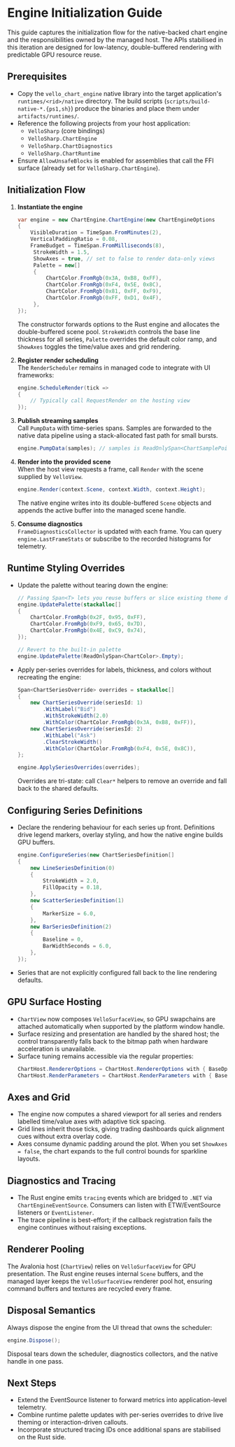 # Engine Initialization Guide

This guide captures the initialization flow for the native-backed chart engine and the responsibilities owned by the managed host. The APIs stabilised in this iteration are designed for low-latency, double-buffered rendering with predictable GPU resource reuse.

## Prerequisites

- Copy the `vello_chart_engine` native library into the target application's `runtimes/<rid>/native` directory. The build scripts (`scripts/build-native-*.{ps1,sh}`) produce the binaries and place them under `artifacts/runtimes/`.
- Reference the following projects from your host application:
  - `VelloSharp` (core bindings)
  - `VelloSharp.ChartEngine`
  - `VelloSharp.ChartDiagnostics`
  - `VelloSharp.ChartRuntime`
- Ensure `AllowUnsafeBlocks` is enabled for assemblies that call the FFI surface (already set for `VelloSharp.ChartEngine`).

## Initialization Flow

1. **Instantiate the engine**  
   ```csharp
   var engine = new ChartEngine.ChartEngine(new ChartEngineOptions
   {
       VisibleDuration = TimeSpan.FromMinutes(2),
       VerticalPaddingRatio = 0.08,
       FrameBudget = TimeSpan.FromMilliseconds(8),
        StrokeWidth = 1.5,
        ShowAxes = true, // set to false to render data-only views
        Palette = new[]
        {
            ChartColor.FromRgb(0x3A, 0xB8, 0xFF),
            ChartColor.FromRgb(0xF4, 0x5E, 0x8C),
            ChartColor.FromRgb(0x81, 0xFF, 0xF9),
            ChartColor.FromRgb(0xFF, 0xD1, 0x4F),
        },
   });
   ```
   The constructor forwards options to the Rust engine and allocates the double-buffered scene pool.
   `StrokeWidth` controls the base line thickness for all series, `Palette` overrides the default color ramp, and `ShowAxes` toggles the time/value axes and grid rendering.

2. **Register render scheduling**  
   The `RenderScheduler` remains in managed code to integrate with UI frameworks:
   ```csharp
   engine.ScheduleRender(tick =>
   {
       // Typically call RequestRender on the hosting view
   });
   ```

3. **Publish streaming samples**  
   Call `PumpData` with time-series spans. Samples are forwarded to the native data pipeline using a stack-allocated fast path for small bursts.
   ```csharp
   engine.PumpData(samples); // samples is ReadOnlySpan<ChartSamplePoint>
   ```

4. **Render into the provided scene**  
   When the host view requests a frame, call `Render` with the scene supplied by `VelloView`.
   ```csharp
   engine.Render(context.Scene, context.Width, context.Height);
   ```
   The native engine writes into its double-buffered `Scene` objects and appends the active buffer into the managed scene handle.

5. **Consume diagnostics**  
   `FrameDiagnosticsCollector` is updated with each frame. You can query `engine.LastFrameStats` or subscribe to the recorded histograms for telemetry.

## Runtime Styling Overrides

- Update the palette without tearing down the engine:
  ```csharp
  // Passing Span<T> lets you reuse buffers or slice existing theme data
  engine.UpdatePalette(stackalloc[]
  {
      ChartColor.FromRgb(0x2F, 0x95, 0xFF),
      ChartColor.FromRgb(0xF9, 0x65, 0x7D),
      ChartColor.FromRgb(0x4E, 0xC9, 0x74),
  });

  // Revert to the built-in palette
  engine.UpdatePalette(ReadOnlySpan<ChartColor>.Empty);
  ```
- Apply per-series overrides for labels, thickness, and colors without recreating the engine:
  ```csharp
  Span<ChartSeriesOverride> overrides = stackalloc[]
  {
      new ChartSeriesOverride(seriesId: 1)
          .WithLabel("Bid")
          .WithStrokeWidth(2.0)
          .WithColor(ChartColor.FromRgb(0x3A, 0xB8, 0xFF)),
      new ChartSeriesOverride(seriesId: 2)
          .WithLabel("Ask")
          .ClearStrokeWidth()
          .WithColor(ChartColor.FromRgb(0xF4, 0x5E, 0x8C)),
  };

  engine.ApplySeriesOverrides(overrides);
  ```
  Overrides are tri-state: call `Clear*` helpers to remove an override and fall back to the shared defaults.

## Configuring Series Definitions

- Declare the rendering behaviour for each series up front. Definitions drive legend markers, overlay styling, and how the native engine builds GPU buffers.
  ```csharp
  engine.ConfigureSeries(new ChartSeriesDefinition[]
  {
      new LineSeriesDefinition(0)
      {
          StrokeWidth = 2.0,
          FillOpacity = 0.18,
      },
      new ScatterSeriesDefinition(1)
      {
          MarkerSize = 6.0,
      },
      new BarSeriesDefinition(2)
      {
          Baseline = 0,
          BarWidthSeconds = 6.0,
      },
  });
  ```
- Series that are not explicitly configured fall back to the line rendering defaults.

## GPU Surface Hosting

- `ChartView` now composes `VelloSurfaceView`, so GPU swapchains are attached automatically when supported by the platform window handle.
- Surface resizing and presentation are handled by the shared host; the control transparently falls back to the bitmap path when hardware acceleration is unavailable.
- Surface tuning remains accessible via the regular properties:
  ```csharp
  ChartHost.RendererOptions = ChartHost.RendererOptions with { BaseDpi = new Vector2(96f, 96f) };
  ChartHost.RenderParameters = ChartHost.RenderParameters with { BaseColor = RgbaColor.FromBytes(0x10, 0x15, 0x1F) };
  ```

## Axes and Grid

- The engine now computes a shared viewport for all series and renders labelled time/value axes with adaptive tick spacing.
- Grid lines inherit those ticks, giving trading dashboards quick alignment cues without extra overlay code.
- Axes consume dynamic padding around the plot. When you set `ShowAxes = false`, the chart expands to the full control bounds for sparkline layouts.

## Diagnostics and Tracing

- The Rust engine emits `tracing` events which are bridged to `.NET` via `ChartEngineEventSource`. Consumers can listen with ETW/EventSource listeners or `EventListener`.
- The trace pipeline is best-effort; if the callback registration fails the engine continues without raising exceptions.

## Renderer Pooling

The Avalonia host (`ChartView`) relies on `VelloSurfaceView` for GPU presentation. The Rust engine reuses internal `Scene` buffers, and the managed layer keeps the `VelloSurfaceView` renderer pool hot, ensuring command buffers and textures are recycled every frame.

## Disposal Semantics

Always dispose the engine from the UI thread that owns the scheduler:
```csharp
engine.Dispose();
```
Disposal tears down the scheduler, diagnostics collectors, and the native handle in one pass.

## Next Steps

- Extend the EventSource listener to forward metrics into application-level telemetry.
- Combine runtime palette updates with per-series overrides to drive live theming or interaction-driven callouts.
- Incorporate structured tracing IDs once additional spans are stabilised on the Rust side.
